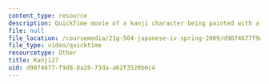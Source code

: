 ```yaml
---
content_type: resource
description: QuickTime movie of a kanji character being painted with a brush.
file: null
file_location: /coursemedia/21g-504-japanese-iv-spring-2009/d9074677f9d88a2873daa62f3520b0c4_Kanji27.mov
file_type: video/quicktime
resourcetype: Other
title: Kanji27
uid: d9074677-f9d8-8a28-73da-a62f3520b0c4
---
```

